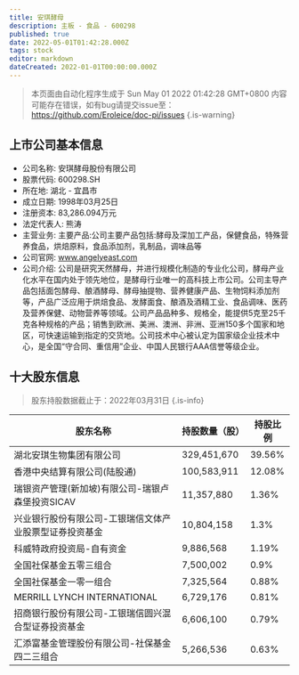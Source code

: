 ```yaml
---
title: 安琪酵母
description: 主板 - 食品 - 600298
published: true
date: 2022-05-01T01:42:28.000Z
tags: stock
editor: markdown
dateCreated: 2022-01-01T00:00:00.000Z
---
```


> 本页面由自动化程序生成于 Sun May 01 2022 01:42:28 GMT+0800
> 内容可能存在错误，如有bug请提交issue至：https://github.com/Eroleice/doc-pi/issues
{.is-warning}

## 上市公司基本信息
- 公司名称: 安琪酵母股份有限公司
- 股票代码: 600298.SH
- 所在地: 湖北 - 宜昌市
- 成立日期: 1998年03月25日
- 注册资本: 83,286.094万元
- 法定代表人: 熊涛
- 主营业务: 主要产品:公司主要产品包括:酵母及深加工产品，保健食品，特殊营养食品，烘焙原料，食品添加剂，乳制品，调味品等
- 公司官网: www.angelyeast.com
- 公司介绍: 公司是研究天然酵母，并进行规模化制造的专业化公司，酵母产业化水平在国内处于领先地位，是酵母行业唯一的高科技上市公司。公司主导产品包括面包酵母、酿酒酵母、酵母抽提物、营养健康产品、生物饲料添加剂等，产品广泛应用于烘焙食品、发酵面食、酿酒及酒精工业、食品调味、医药及营养保健、动物营养等领域。公司产品品种多、规格全，能提供5克至25千克各种规格的产品；销售到欧洲、美洲、澳洲、非洲、亚洲150多个国家和地区，可快速运输到指定的交货地。公司技术中心被认定为国家级企业技术中心，是全国“守合同、重信用”企业、中国人民银行AAA信誉等级企业。


## 十大股东信息
> 股东持股数据截止于：2022年03月31日
{.is-info}

| 股东名称 | 持股数量（股） | 持股比例 |
| --- | --- | --- |
| 湖北安琪生物集团有限公司 | 329,451,670 | 39.56% |
| 香港中央结算有限公司(陆股通) | 100,583,911 | 12.08% |
| 瑞银资产管理(新加坡)有限公司-瑞银卢森堡投资SICAV | 11,357,880 | 1.36% |
| 兴业银行股份有限公司-工银瑞信文体产业股票型证券投资基金 | 10,804,158 | 1.3% |
| 科威特政府投资局-自有资金 | 9,886,568 | 1.19% |
| 全国社保基金五零三组合 | 7,500,002 | 0.9% |
| 全国社保基金一零一组合 | 7,325,564 | 0.88% |
| MERRILL LYNCH INTERNATIONAL | 6,729,176 | 0.81% |
| 招商银行股份有限公司-工银瑞信圆兴混合型证券投资基金 | 6,606,100 | 0.79% |
| 汇添富基金管理股份有限公司-社保基金四二三组合 | 5,266,536 | 0.63% |




